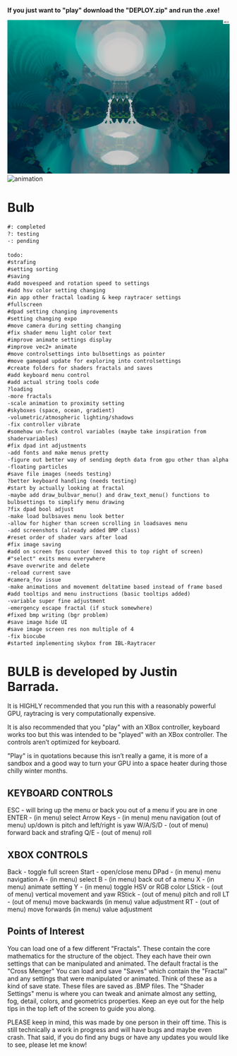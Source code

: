 **********If you just want to "play" download the "DEPLOY.zip" and run the .exe!**********

![demo](https://github.com/JBarrada/Bulb/blob/master/demo.png)
![animation](https://github.com/JBarrada/Bulb/blob/master/anim.gif)
# Bulb

```
#: completed
?: testing
-: pending

todo:
#strafing
#setting sorting
#saving
#add movespeed and rotation speed to settings
#add hsv color setting changing
#in app other fractal loading & keep raytracer settings
#fullscreen
#dpad setting changing improvements
#setting changing expo
#move camera during setting changing
#fix shader menu light color text
#improve animate settings display
#improve vec2+ animate 
#move controlsettings into bulbsettings as pointer
#move gamepad update for exploring into controlsettings
#create folders for shaders fractals and saves
#add keyboard menu control
#add actual string tools code
?loading
-more fractals
-scale animation to proximity setting
#skyboxes (space, ocean, gradient)
-volumetric/atmospheric lighting/shadows 
-fix controller vibrate
#somehow un-fuck control variables (maybe take inspiration from shadervariables)
#fix dpad int adjustments
-add fonts and make menus pretty
-figure out better way of sending depth data from gpu other than alpha
-floating particles
#save file images (needs testing)
?better keyboard handling (needs testing)
#start by actually looking at fractal
-maybe add draw_bulbvar_menu() and draw_text_menu() functions to bulbsettings to simplify menu drawing
?fix dpad bool adjust
-make load bulbsaves menu look better
-allow for higher than screen scrolling in loadsaves menu
-add screenshots (already added BMP class)
#reset order of shader vars after load
#fix image saving
#add on screen fps counter (moved this to top right of screen)
#"select" exits menu everywhere
#save overwrite and delete
-reload current save
#camera_fov issue
-make animations and movement deltatime based instead of frame based
#add tooltips and menu instructions (basic tooltips added)
-variable super fine adjustment
-emergency escape fractal (if stuck somewhere)
#fixed bmp writing (bgr problem)
#save image hide UI
#save image screen res non multiple of 4
-fix biocube
#started implementing skybox from IBL-Raytracer
```


# BULB is developed by Justin Barrada.

It is HIGHLY recommended that you run this with a reasonably powerful GPU, raytracing is very computationally expensive.

It is also recommended that you "play" with an XBox controller, keyboard works too but this was intended to be "played" with an XBox controller. The controls aren’t optimized for keyboard.

"Play" is in quotations because this isn’t really a game, it is more of a sandbox and a good way to turn your GPU into a space heater during those chilly winter months.


## KEYBOARD CONTROLS
ESC 			- will bring up the menu or back you out of a menu if you are in one
ENTER			- (in menu) select
Arrow Keys 		- (in menu) menu navigation (out of menu) up/down is pitch and left/right is yaw
W/A/S/D 		- (out of menu) forward back and strafing
Q/E				- (out of menu) roll

## XBOX CONTROLS
Back 			- toggle full screen
Start 			- open/close menu
DPad 			- (in menu) menu navigation
A 				- (in menu) select
B 				- (in menu) back out of a menu
X				- (in menu) animate setting
Y				- (in menu) toggle HSV or RGB color
LStick 			- (out of menu) vertical movement and yaw
RStick 			- (out of menu) pitch and roll
LT 				- (out of menu) move backwards (in menu) value adjustment
RT 				- (out of menu) move forwards (in menu) value adjustment


## Points of Interest
You can load one of a few different "Fractals". These contain the core mathematics for the structure of the object. They each have their own settings that can be manipulated and animated. The default fractal is the "Cross Menger"
You can load and save "Saves" which contain the "Fractal" and any settings that were manipulated or animated. Think of these as a kind of save state. These files are saved as .BMP files.
The "Shader Settings" menu is where you can tweak and animate almost any setting, fog, detail, colors, and geometrics properties. Keep an eye out for the help tips in the top left of the screen to guide you along.


PLEASE keep in mind, this was made by one person in their off time. This is still technically a work in progress and will have bugs and maybe even crash. That said, if you do find any bugs or have any updates you would like to see, please let me know!
